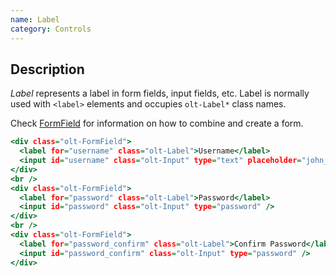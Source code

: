 ```yaml
---
name: Label
category: Controls
---
```


## Description

*Label* represents a label in form fields, input fields, etc. Label is normally 
used with `<label>` elements and occupies `olt-Label*` class names.

Check [FormField](/#form-field) for information on how to combine and create
a form.

```label.html
<div class="olt-FormField">
  <label for="username" class="olt-Label">Username</label>
  <input id="username" class="olt-Input" type="text" placeholder="john_doe" />
</div>
<br />
<div class="olt-FormField">
  <label for="password" class="olt-Label">Password</label>
  <input id="password" class="olt-Input" type="password" />
</div>
<br />
<div class="olt-FormField">
  <label for="password_confirm" class="olt-Label">Confirm Password</label>
  <input id="password_confirm" class="olt-Input" type="password" />
</div>
```
